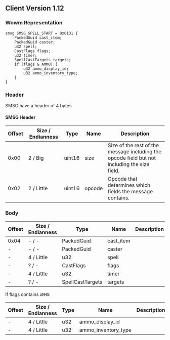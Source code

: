 ## Client Version 1.12

### Wowm Representation
```rust,ignore
smsg SMSG_SPELL_START = 0x0131 {
    PackedGuid cast_item;    
    PackedGuid caster;    
    u32 spell;    
    CastFlags flags;    
    u32 timer;    
    SpellCastTargets targets;    
    if (flags & AMMO) {        
        u32 ammo_display_id;        
        u32 ammo_inventory_type;        
    }    
}

```
### Header
SMSG have a header of 4 bytes.

#### SMSG Header
| Offset | Size / Endianness | Type   | Name   | Description |
| ------ | ----------------- | ------ | ------ | ----------- |
| 0x00   | 2 / Big           | uint16 | size   | Size of the rest of the message including the opcode field but not including the size field.|
| 0x02   | 2 / Little        | uint16 | opcode | Opcode that determines which fields the message contains.|
### Body
| Offset | Size / Endianness | Type | Name | Description |
| ------ | ----------------- | ---- | ---- | ----------- |
| 0x04 | - / - | PackedGuid | cast_item |  |
| - | - / - | PackedGuid | caster |  |
| - | 4 / Little | u32 | spell |  |
| - | ? / - | CastFlags | flags |  |
| - | 4 / Little | u32 | timer |  |
| - | ? / - | SpellCastTargets | targets |  |

If flags contains `AMMO`:

| Offset | Size / Endianness | Type | Name | Description |
| ------ | ----------------- | ---- | ---- | ----------- |
| - | 4 / Little | u32 | ammo_display_id |  |
| - | 4 / Little | u32 | ammo_inventory_type |  |
